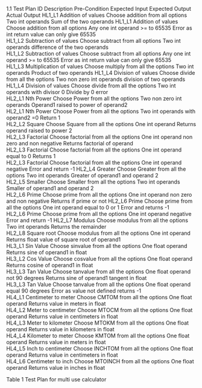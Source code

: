 1.1	Test Plan
ID	Description	Pre-Condition	Expected Input	Expected Output	Actual Output
HL1_L1	Addition of values	Choose addition from all options	Two int operands 	Sum of the two operands	
HL1_L1	Addition of values	Choose addition from all options	Any one int operand >= to 65535	Error as int return value can only give 65535	
HL1_L2	Subtraction of values	Choose subtract from all options	Two int operands 	difference of the two operands	
HL1_L2	Subtraction of values	Choose subtract from all options	Any one int operand >= to 65535	Error as int return value can only give 65535	
HL1_L3	Multiplication of values	Choose multiply from all the options	Two int operands	Product of two operands	
HL1_L4	Division of values	Choose divide from all the options	Two non zero int operands 	division of two operands	
HL1_L4	Division of values	Choose divide from all the options	Two int operands with divisor 0	Divide by 0 error	
HL2_L1	Nth Power	Choose Power from all the options	Two non zero int operands	Operand1 raised to power of operand2	
HL2_L1	Nth Power	Choose Power from all the options	Two int operands with operand2 =0	Return 1	
HL2_L2	Square	Choose Square from all the options	One int operand  	Returns operand raised to power 2	
HL2_L3	Factorial	Choose factorial from all the options	One int operand non zero and non negative	Returns factorial of operand	
HL2_L3	Factorial	Choose factorial from all the options	One int operand equal to 0	Returns 1	
HL2_L3	Factorial	Choose factorial from all the options	One int operand negative	Error and return -1	
HL2_L4	Greater	Choose Greater from all the options	Two int operands	Greater of operand1 and operand 2	
HL2_L5	Smaller	Choose Smaller from all the options	Two int operands	Smaller of operand1 and operand 2	
HL2_L6	Prime	Choose prime from all the options	One int operand non zero and non negative	Returns if prime or not	
HL2_L6	Prime	Choose prime from all the options	One int operand equal to 0 or 1	Error and returns -1	
HL2_L6	Prime	Choose prime from all the options	One int operand negative	Error and return -1	
HL2_L7	Modulus	Choose modulus from all the options	Two int operands 	Returns the remainder	
HL2_L8	Square root	Choose modulus from all the options	One int operand	Returns float value of square root of operand1 	
HL3_L1	Sin Value	Choose sinvalue from all the options	One float operand	Returns sine of operand1 in float 	
HL3_L2	Cos Value	Choose cosvalue from all the options	One float operand	Returns cosine of operand1 in float 	
HL3_L3	Tan Value	Choose tanvalue from all the options	One float operand not 90 degrees	Returns sine of operand1 tangent in float 	
HL3_L3	Tan Value	Choose tanvalue from all the options	One float operand equal 90 degrees	Error as value not defined returns -1 	
HL4_L1	Centimeter to meter	Choose CMTOM from all the options	One float operand  	Returns value in meters in float	
HL4_L2	Meter to centimeter	Choose MTOCM from all the options	One float operand  	Returns value in centimeters in float	
HL4_L3	Meter to kilometer	Choose MTOKM from all the options	One float operand  	Returns value in kilometers in float	
HL4_L4	Kilometer to meter	Choose KMTOM from all the options	One float operand  	Returns value in meters in float	
HL4_L5	Inch to centimeter	Choose INCHTOM from all the options	One float operand  	Returns value in centimeters in float	
HL4_L6	Centimeter to inch	Choose MTOINCH from all the options	One float operand  	Returns value in inches in float	
	
Table 1 Test Plan for multi use calculator

